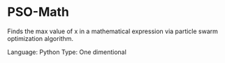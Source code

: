 # PSO-Math
Finds the max value of x in a mathematical expression via particle swarm optimization algorithm.

Language: Python
Type: One dimentional

